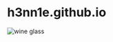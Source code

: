 # h3nn1e.github.io

![wine glass]([https://www.pexels.com/photo/clear-wine-glass-on-brown-wooden-table-14075662/])
